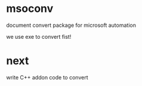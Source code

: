 # msoconv
document convert package for microsoft automation

we use exe to convert fist!

# next
write C++ addon code to convert
